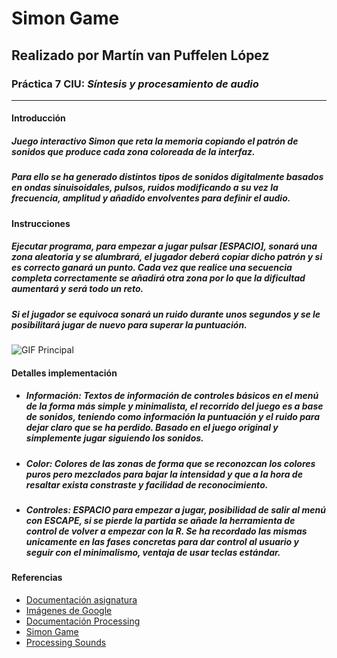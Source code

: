 # Simon Game
## Realizado por Martín van Puffelen López
### Práctica 7 CIU: *Síntesis y procesamiento de audio*
___

#### Introducción
##### Juego interactivo ***Simon*** que reta la memoria copiando el patrón de sonidos que produce cada zona coloreada de la interfaz.
##### Para ello se ha generado distintos tipos de sonidos digitalmente basados en ondas sinuisoidales, pulsos, ruidos modificando a su vez la frecuencia, amplitud y añadido envolventes para definir el audio.

#### Instrucciones
##### Ejecutar programa, para empezar a jugar pulsar *[ESPACIO]*, sonará una zona aleatoria y se alumbrará, el jugador deberá copiar dicho patrón y si es correcto ganará un punto. Cada vez que realice una secuencia completa correctamente se añadirá otra zona por lo que la dificultad aumentará y será todo un reto.
##### Si el jugador se equivoca sonará un ruido durante unos segundos y se le posibilitará jugar de nuevo para superar la puntuación.

![GIF Principal]()

#### Detalles implementación
- ##### **Información**: Textos de información de controles básicos en el menú de la forma más simple y minimalista, el recorrido del juego es a base de sonidos, teniendo como información la puntuación y el ruido para dejar claro que se ha perdido. Basado en el juego original y simplemente jugar siguiendo los sonidos.
- ##### **Color**: Colores de las zonas de forma que se reconozcan los colores puros pero mezclados para bajar la intensidad y que a la hora de resaltar exista constraste y facilidad de reconocimiento.
- ##### **Controles**: *ESPACIO* para empezar a jugar, posibilidad de salir al menú con *ESCAPE*, si se pierde la partida se añade la herramienta de control de volver a empezar con la *R*. Se ha recordado las mismas unicamente en las fases concretas para dar control al usuario y seguir con el minimalismo, ventaja de usar teclas estándar.


#### Referencias
- [Documentación asignatura](https://github.com/otsedom/otsedom.github.io/blob/main/CIU/P7/README.md)
- [Imágenes de Google](https://www.google.com/imghp?hl=EN)
- [Documentación Processing](https://processing.org/reference)
- [Simon Game](https://shop.hasbro.com/en-us/product/simon-game:6B0A06E3-5056-9047-F532-6A891FAEBA15)
- [Processing Sounds](https://processing.org/reference/libraries/sound/index.html)

